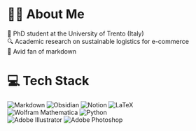 # 😶‍🌫️ About Me

🦎 PhD student at the University of Trento (Italy)<br>🔍 Academic research on sustainable logistics for e-commerce<br> 📃 Avid fan of markdown


# 💻 Tech Stack
![Markdown](https://img.shields.io/badge/markdown-%23000000.svg?style=flat&logo=markdown&logoColor=white) ![Obsidian](https://img.shields.io/static/v1?style=for-the-badge&message=Obsidian&color=483699&logo=Obsidian&logoColor=FFFFFF&label=&style=flat) ![Notion](https://img.shields.io/badge/Notion-%23000000.svg?style=flat&logo=notion&logoColor=white) ![LaTeX](https://img.shields.io/static/v1?style=for-the-badge&message=LaTeX&color=008080&logo=LaTeX&logoColor=FFFFFF&label=&style=flat) <br> ![Wolfram Mathematica](https://img.shields.io/static/v1?style=for-the-badge&message=Wolfram+Mathematica&color=DD1100&logo=Wolfram+Mathematica&logoColor=FFFFFF&label=&style=flat)  ![Python](https://img.shields.io/static/v1?style=for-the-badge&message=Python&color=3776AB&logo=Python&logoColor=FFFFFF&label=&style=flat&) <br> ![Adobe Illustrator](https://img.shields.io/static/v1?style=for-the-badge&message=Adobe+Illustrator&color=222222&logo=Adobe+Illustrator&logoColor=FF9A00&label=&style=flat) ![Adobe Photoshop](https://img.shields.io/badge/adobephotoshop-%2331A8FF.svg?style=flat&logo=adobephotoshop&logoColor=white)

[comment]: <> (https://github.com/progfay/shields-with-icon)
[comment]: <> (https://gist.github.com/rxaviers/7360908#file-gistfile1-md)

